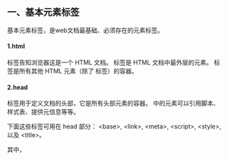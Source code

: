 ## 一、基本元素标签


基本元素标签，是web文档最基础、必须存在的元素标签。


#### 1.html


<html> 标签告知浏览器这是一个 HTML 文档。


<html> 标签是 HTML 文档中最外层的元素。


<html> 标签是所有其他 HTML 元素（除了 <!DOCTYPE> 标签）的容器。


#### 2.head


<head> 标签用于定义文档的头部，它是所有头部元素的容器。
  

<head> 中的元素可以引用脚本、样式表、提供元信息等等。


下面这些标签可用在 head 部分： \<base\>, \<link\>, \<meta\>, \<script\>, \<style\>, 以及 \<title\>。


其中，<title> 定义文档的标题，它是 head 部分中唯一必需的元素。


<link> 标签定义文档与外部资源的关系。主要作用于引用外部样式表以及链接外部的icon，icon多数为浏览器的栏目图标和收藏夹图标，地址栏最前面的小图标和收藏夹图标。



\<meta\> 元素可提供有关页面的元信息（meta-information），比如针对搜索引擎和更新频度的描述和关键词。


#### 3.body




#### 4.header


footer
nav
img
a
span
em
strong
ul
li
dl
dt
dd


